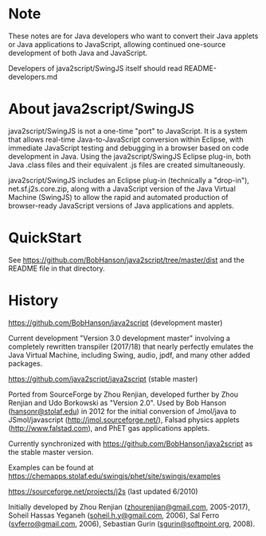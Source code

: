 # Note


These notes are for Java developers who want to convert their Java applets or Java applications to 
JavaScript, allowing continued one-source development of both Java and JavaScript. 

Developers of java2script/SwingJS itself should read README-developers.md

# About java2script/SwingJS

java2script/SwingJS is not a one-time "port" to JavaScript. It is a system that allows real-time Java-to-JavaScript conversion
within Eclipse, with immediate JavaScript testing and debugging in a browser based on code development
in Java. Using the java2script/SwingJS Eclipse plug-in, both Java .class files and their equivalent .js files are created simultaneously. 


java2script/SwingJS includes an Eclipse plug-in (technically a "drop-in"), net.sf.j2s.core.zip, 
along with a JavaScript version of the Java Virtual Machine (SwingJS) to allow the rapid and
automated production of browser-ready JavaScript versions of Java applications and applets. 


# QuickStart

See https://github.com/BobHanson/java2script/tree/master/dist and the README file in that directory.

# History


https://github.com/BobHanson/java2script (development master)

Current development "Version 3.0 development master" involving a completely rewritten transpiler (2017/18) that nearly perfectly emulates the Java Virtual Machine, including Swing, audio, jpdf, and many other added packages.  

https://github.com/java2script/java2script (stable master)

Ported from SourceForge by Zhou Renjian, developed further by Zhou Renjian and Udo Borkowski as "Version 2.0". 
Used by Bob Hanson (hansonr@stolaf.edu) in 2012 for the initial conversion of Jmol/java to JSmol/javascript (http://jmol.sourceforge.net/), Falsad physics applets (http://www.falstad.com), and PhET gas applications applets.


Currently synchronized with https://github.com/BobHanson/java2script as the stable master version.

Examples can be found at https://chemapps.stolaf.edu/swingjs/phet/site/swingjs/examples
  

https://sourceforge.net/projects/j2s (last updated 6/2010)

Initially developed by Zhou Renjian (zhourenjian@gmail.com, 2005-2017),
Soheil Hassas Yeganeh (soheil.h.y@gmail.com, 2006), Sal Ferro (svferro@gmail.com, 2006), Sebastian Gurin (sgurin@softpoint.org, 2008).






